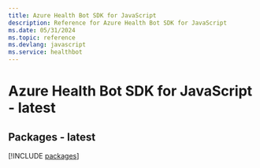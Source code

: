 ```yaml
---
title: Azure Health Bot SDK for JavaScript
description: Reference for Azure Health Bot SDK for JavaScript
ms.date: 05/31/2024
ms.topic: reference
ms.devlang: javascript
ms.service: healthbot
---
```

# Azure Health Bot SDK for JavaScript - latest
## Packages - latest
[!INCLUDE [packages](health-bot-index.md)]